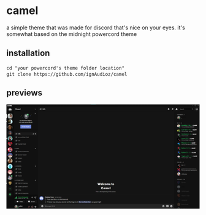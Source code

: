 # camel
a simple theme that was made for discord that's nice on your eyes.
it's somewhat based on the midnight powercord theme

## installation

```shell
cd "your powercord's theme folder location"
git clone https://github.com/ignAudioz/camel 
```

## previews

![preview](./previews/preview2.png)

